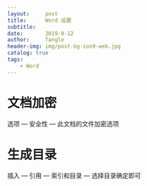 ```yaml
---
layout:     post
title:      Word 设置
subtitle:   
date:       2019-9-12
author:     Tangle
header-img: img/post-bg-ios9-web.jpg
catalog: true
tags:
    - Word
---
```


# 文档加密

选项 — 安全性 — 此文档的文件加密选项

# 生成目录

插入 — 引用 — 索引和目录 — 选择目录确定即可
